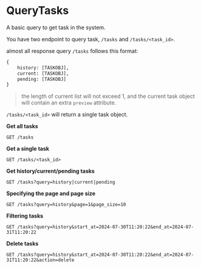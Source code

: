 # QueryTasks

A basic query to get task in the system. 

You have two endpoint to query task, `/tasks` and `/tasks/<task_id>`. 

almost all response query `/tasks` follows this format:

```python
{
    history: [TASKOBJ],
    current: [TASKOBJ],
    pending: [TASKOBJ]
}
```
> the length of current list will not exceed 1, and the current task object will contain an extra `preview` attribute.

`/tasks/<task_id>` will return a single task object.

**Get all tasks**

`GET /tasks`

**Get a single task**

`GET /tasks/<task_id>`

**Get history/current/pending tasks**

`GET /tasks?query=history|current|pending`

**Specifying the page and page size**

`GET /tasks?query=history&page=1&page_size=10`

**Filtering tasks**

`GET /tasks?query=history&start_at=2024-07-30T11:20:22&end_at=2024-07-31T11:20:22`

**Delete tasks**

`GET /tasks?query=history&start_at=2024-07-30T11:20:22&end_at=2024-07-31T11:20:22&action=delete`
 